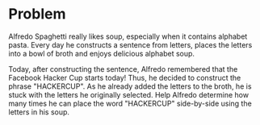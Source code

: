 # Problem

Alfredo Spaghetti really likes soup, especially when it contains alphabet pasta. Every day he constructs a sentence from letters, places the letters into a bowl of broth and enjoys delicious alphabet soup.

Today, after constructing the sentence, Alfredo remembered that the Facebook Hacker Cup starts today! Thus, he decided to construct the phrase "HACKERCUP". As he already added the letters to the broth, he is stuck with the letters he originally selected. Help Alfredo determine how many times he can place the word "HACKERCUP" side-by-side using the letters in his soup.
